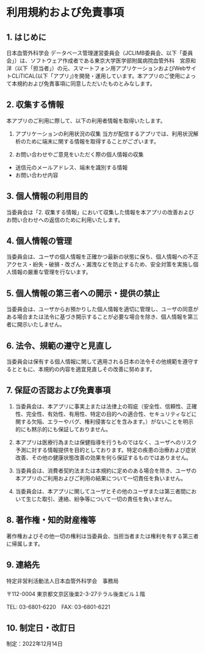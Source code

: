 # 利用規約および免責事項

## 1. はじめに
日本血管外科学会 データベース管理運営委員会（JCLIMB委員会、以下「委員会」）は、ソフトウェア作成者である東京大学医学部附属病院血管外科　宮原和洋（以下「担当者」）の元、スマートフォン用アプリケーションおよびWebサイトCLiTICAL(以下「アプリ」)を開発・運用しています。本アプリのご使用によって本規約および免責事項に同意しただいたものとみなします。

## 2. 収集する情報
本アプリのご利用に際して、以下の利用者情報を取得いたします。

1. アプリケーションの利用状況の収集
当方が配信するアプリでは、利用状況解析のために端末に関する情報を取得することがございます。
    
2. お問い合わせやご意見をいただく際の個人情報の収集
- 送信元のメールアドレス、端末を識別する情報
- お問い合わせ内容

## 3. 個人情報の利用目的
 当委員会は「2. 収集する情報」において収集した情報を本アプリの改善およびお問い合わせへの返信のために利用いたします。

## 4. 個人情報の管理
 当委員会は、ユーザの個人情報を正確かつ最新の状態に保ち、個人情報への不正アクセス・紛失・破損・改ざん・漏洩などを防止するため、安全対策を実施し個人情報の厳重な管理を行ないます。

## 5. 個人情報の第三者への開示・提供の禁止
当委員会は、ユーザからお預かりした個人情報を適切に管理し、ユーザの同意がある場合または法令に基づき開示することが必要な場合を除き、個人情報を第三者に開示いたしません。

## 6. 法令、規範の遵守と見直し
当委員会は保有する個人情報に関して適用される日本の法令その他規範を遵守するとともに、本規約の内容を適宜見直しその改善に努めます。

## 7.  保証の否認および免責事項
1. 当委員会は、本アプリに事実上または法律上の瑕疵（安全性、信頼性、正確性、完全性、有効性、有用性、特定の目的への適合性、セキュリティなどに関する欠陥、エラーやバグ、権利侵害などを含みます。）がないことを明示的にも黙示的にも保証しておりません。

2. 本アプリは医療行為または保健指導を行うものではなく、ユーザへのリスク予測に対する情報提供を目的としております。特定の疾患の治療および症状改善、その他の健康状態改善の効果を何ら保証するものではありません。

3. 当委員会は、消費者契約法または本規約に定めのある場合を除き、ユーザの本アプリのご利用およびご利用の結果について一切責任を負いません。

4. 当委員会は、本アプリに関してユーザとその他のユーザまたは第三者間において生じた取引、連絡、紛争等について一切の責任を負いません。

## 8. 著作権・知的財産権等
著作権およびその他一切の権利は当委員会、当担当者または権利を有する第三者に帰属します。

## 9. 連絡先
特定非営利活動法人日本血管外科学会　事務局

〒112-0004
東京都文京区後楽2-3-27テラル後楽ビル１階

TEL: 03-6801-6220　FAX: 03-6801-6221

## 10.  制定日・改訂日
制定：2022年12月14日


